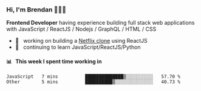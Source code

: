 ### Hi, I'm Brendan 👨🏻‍💻

<b>Frontend Developer</b> having experience building full stack web applications with JavaScript / ReactJS / Nodejs / GraphQL / HTML / CSS</p>

 - 🚀 	&nbsp; working on building a [Netflix clone](https://github.com/brendantfinn/netflix-clone) using ReactJS
 - 🌱 	&nbsp; continuing to learn JavaScript/ReactJS/Python

 
 
#### 📊 	&nbsp; This week I spent time working in
<!--START_SECTION:waka-->
```text
JavaScript   7 mins          ██████████████▒░░░░░░░░░░   57.70 % 
Other        5 mins          ██████████▒░░░░░░░░░░░░░░   40.73 % 
```
<!--END_SECTION:waka-->
